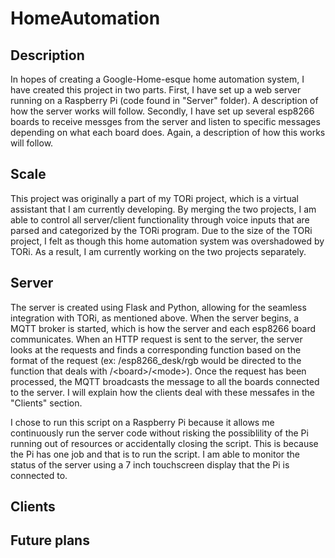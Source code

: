 # HomeAutomation

## Description
In hopes of creating a Google-Home-esque home automation system, I have created this project in two parts. First, I have set up a web server running on a Raspberry Pi (code found in "Server" folder). A description of how the server works will follow. Secondly, I have set up several esp8266 boards to receive messges from the server and listen to specific messages depending on what each board does. Again, a description of how this works will follow.

## Scale
This project was originally a part of my TORi project, which is a virtual assistant that I am currently developing. By merging the two projects, I am able to control all server/client functionality through voice inputs that are parsed and categorized by the TORi program. Due to the size of the TORi project, I felt as though this home automation system was overshadowed by TORi. As a result, I am currently working on the two projects separately.

## Server
The server is created using Flask and Python, allowing for the seamless integration with TORi, as mentioned above. When the server begins, a MQTT broker is started, which is how the server and each esp8266 board communicates. When an HTTP request is sent to the server, the server looks at the requests and finds a corresponding function based on the format of the request (ex: /esp8266_desk/rgb would be directed to the function that deals with /\<board>/\<mode>). Once the request has been processed, the MQTT broadcasts the message to all the boards connected to the server. I will explain how the clients deal with these messafes in the "Clients" section. 
  
I chose to run this script on a Raspberry Pi because it allows me continuously run the server code without risking the possiblility of the Pi running out of resources or accidentally closing the script. This is because the Pi has one job and that is to run the script. I am able to monitor the status of the server using a 7 inch touchscreen display that the Pi is connected to.

## Clients

## Future plans
